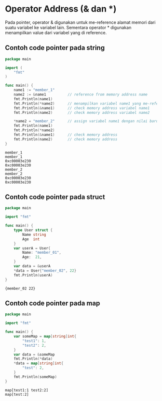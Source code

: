 # Operator Address (& dan \*)

Pada pointer, operator & digunakan untuk me-reference alamat memori dari suatu variabel ke variabel lain. Sementara operator \* digunakan menampilkan value dari variabel yang di reference.

## Contoh code pointer pada string

```go
package main

import (
    "fmt"
)

func main() {
    name1 := "member_1"
    name2 := &name1          // reference from memory address name
    fmt.Println(name1)
    fmt.Println(*name2)      // menampilkan variabel name1 yang me-reference variabel name harus dengan operator *
    fmt.Println(&name1)      // check memory address variabel name1
    fmt.Println(name2)       // check memory address variabel name2

    *name2 = "member_2"      // assign variabel name1 dengan nilai baru yang me-reference variabel name dengan tipe string
    fmt.Println(name1)
    fmt.Println(*name2)
    fmt.Println(&name1)      // check memory address
    fmt.Println(name2)       // check memory address
}
```

```
member_1
member_1
0xc00003e230
0xc00003e230
member_2
member_2
0xc00003e230
0xc00003e230
```

## Contoh code pointer pada struct

```go
package main

import "fmt"

func main() {
	type User struct {
		Name string
		Age  int
	}
	var userA = User{
		Name: "member_01",
		Age:  21,
	}
	var data = &userA
	*data = User{"member_02", 22}
	fmt.Println(userA)
}
```

```
{member_02 22}
```

## Contoh code pointer pada map

```go
package main

import "fmt"

func main() {
	var someMap = map[string]int{
		"test1": 1,
		"test2": 2,
	}
	var data = &someMap
	fmt.Println(*data)
	*data = map[string]int{
		"test": 2,
	}
	fmt.Println(someMap)
}	
```

```
map[test1:1 test2:2]
map[test:2]
```
